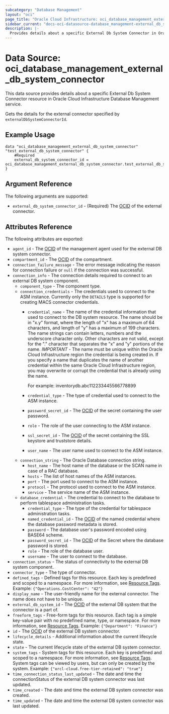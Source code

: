 ```yaml
---
subcategory: "Database Management"
layout: "oci"
page_title: "Oracle Cloud Infrastructure: oci_database_management_external_db_system_connector"
sidebar_current: "docs-oci-datasource-database_management-external_db_system_connector"
description: |-
  Provides details about a specific External Db System Connector in Oracle Cloud Infrastructure Database Management service
---
```


# Data Source: oci_database_management_external_db_system_connector
This data source provides details about a specific External Db System Connector resource in Oracle Cloud Infrastructure Database Management service.

Gets the details for the external connector specified by `externalDbSystemConnectorId`.


## Example Usage

```hcl
data "oci_database_management_external_db_system_connector" "test_external_db_system_connector" {
	#Required
	external_db_system_connector_id = oci_database_management_external_db_system_connector.test_external_db_system_connector.id
}
```

## Argument Reference

The following arguments are supported:

* `external_db_system_connector_id` - (Required) The [OCID](https://docs.cloud.oracle.com/iaas/Content/General/Concepts/identifiers.htm) of the external connector.


## Attributes Reference

The following attributes are exported:

* `agent_id` - The [OCID](https://docs.cloud.oracle.com/iaas/Content/General/Concepts/identifiers.htm) of the management agent used for the external DB system connector. 
* `compartment_id` - The [OCID](https://docs.cloud.oracle.com/iaas/Content/General/Concepts/identifiers.htm) of the compartment.
* `connection_failure_message` - The error message indicating the reason for connection failure or `null` if the connection was successful. 
* `connection_info` - The connection details required to connect to an external DB system component.
	* `component_type` - The component type.
	* `connection_credentials` - The credentials used to connect to the ASM instance. Currently only the `DETAILS` type is supported for creating MACS connector credentials. 
		* `credential_name` - The name of the credential information that used to connect to the DB system resource. The name should be in "x.y" format, where the length of "x" has a maximum of 64 characters, and length of "y" has a maximum of 199 characters. The name strings can contain letters, numbers and the underscore character only. Other characters are not valid, except for the "." character that separates the "x" and "y" portions of the name. *IMPORTANT* - The name must be unique within the Oracle Cloud Infrastructure region the credential is being created in. If you specify a name that duplicates the name of another credential within the same Oracle Cloud Infrastructure region, you may overwrite or corrupt the credential that is already using the name.

			For example: inventorydb.abc112233445566778899 
		* `credential_type` - The type of credential used to connect to the ASM instance.
		* `password_secret_id` - The [OCID](https://docs.cloud.oracle.com/iaas/Content/General/Concepts/identifiers.htm) of the secret containing the user password.
		* `role` - The role of the user connecting to the ASM instance.
		* `ssl_secret_id` - The [OCID](https://docs.cloud.oracle.com/iaas/Content/General/Concepts/identifiers.htm) of the secret containing the SSL keystore and truststore details.
		* `user_name` - The user name used to connect to the ASM instance.
	* `connection_string` - The Oracle Database connection string. 
		* `host_name` - The host name of the database or the SCAN name in case of a RAC database.
		* `hosts` - The list of host names of the ASM instances.
		* `port` - The port used to connect to the ASM instance.
		* `protocol` - The protocol used to connect to the ASM instance.
		* `service` - The service name of the ASM instance.
	* `database_credential` - The credential to connect to the database to perform tablespace administration tasks.
		* `credential_type` - The type of the credential for tablespace administration tasks.
		* `named_credential_id` - The [OCID](https://docs.cloud.oracle.com/iaas/Content/General/Concepts/identifiers.htm) of the named credential where the database password metadata is stored. 
		* `password` - The database user's password encoded using BASE64 scheme.
		* `password_secret_id` - The [OCID](https://docs.cloud.oracle.com/iaas/Content/General/Concepts/identifiers.htm) of the Secret where the database password is stored. 
		* `role` - The role of the database user.
		* `username` - The user to connect to the database.
* `connection_status` - The status of connectivity to the external DB system component.
* `connector_type` - The type of connector.
* `defined_tags` - Defined tags for this resource. Each key is predefined and scoped to a namespace. For more information, see [Resource Tags](https://docs.cloud.oracle.com/iaas/Content/General/Concepts/resourcetags.htm). Example: `{"Operations.CostCenter": "42"}` 
* `display_name` - The user-friendly name for the external connector. The name does not have to be unique.
* `external_db_system_id` - The [OCID](https://docs.cloud.oracle.com/iaas/Content/General/Concepts/identifiers.htm) of the external DB system that the connector is a part of.
* `freeform_tags` - Free-form tags for this resource. Each tag is a simple key-value pair with no predefined name, type, or namespace. For more information, see [Resource Tags](https://docs.cloud.oracle.com/iaas/Content/General/Concepts/resourcetags.htm). Example: `{"Department": "Finance"}` 
* `id` - The [OCID](https://docs.cloud.oracle.com/iaas/Content/General/Concepts/identifiers.htm) of the external DB system connector.
* `lifecycle_details` - Additional information about the current lifecycle state.
* `state` - The current lifecycle state of the external DB system connector.
* `system_tags` - System tags for this resource. Each key is predefined and scoped to a namespace. For more information, see [Resource Tags](https://docs.cloud.oracle.com/iaas/Content/General/Concepts/resourcetags.htm). System tags can be viewed by users, but can only be created by the system.  Example: `{"orcl-cloud.free-tier-retained": "true"}` 
* `time_connection_status_last_updated` - The date and time the connectionStatus of the external DB system connector was last updated.
* `time_created` - The date and time the external DB system connector was created.
* `time_updated` - The date and time the external DB system connector was last updated.

